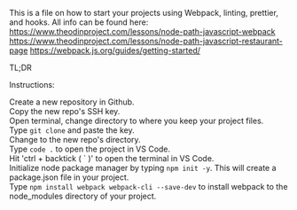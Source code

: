 This is a file on how to start your projects using Webpack, linting, prettier, and hooks. All info can be found here:
https://www.theodinproject.com/lessons/node-path-javascript-webpack
https://www.theodinproject.com/lessons/node-path-javascript-restaurant-page
https://webpack.js.org/guides/getting-started/


TL;DR

Instructions:

Create a new repository in Github.<br>
Copy the new repo's SSH key.<br>
Open terminal, change directory to where you keep your project files.<br>
Type `git clone` and paste the key. <br>
Change to the new repo's directory.<br>
Type `code .` to open the project in VS Code.<br>
Hit 'ctrl + backtick ( \` )' to open the terminal in VS Code.<br>
Initialize node package manager by typing `npm init -y`. This will create a package.json file in your project.<br>
Type `npm install webpack webpack-cli --save-dev` to install webpack to the node_modules directory of your project.<br>

